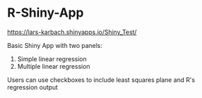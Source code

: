 # R-Shiny-App

https://lars-karbach.shinyapps.io/Shiny_Test/

Basic Shiny App with two panels:

1. Simple linear regression
2. Multiple linear regression

Users can use checkboxes to include least squares plane and R's regression output
